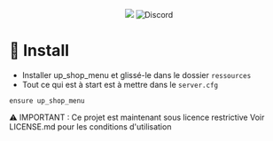 <p align="center">
<a href="https://hits.seeyoufarm.com"><img src="https://hits.seeyoufarm.com/api/count/incr/badge.svg?url=https%3A%2F%2Fgithub.com%2FUpDev%2Fup_hud&count_bg=%2379C83D&title_bg=%23555555&icon=&icon_color=%23E7E7E7&title=hits&edge_flat=false"/></a>
<img alt="Discord" src="https://img.shields.io/discord/1046385496324051014?label=Discord&color=%25235865f2">

</p>

# 📝 Install

- Installer up_shop_menu et glissé-le dans le dossier ```ressources```
- Tout ce qui est à start est à mettre dans le ```server.cfg```

```
ensure up_shop_menu
```
⚠️ IMPORTANT : Ce projet est maintenant sous licence restrictive
Voir LICENSE.md pour les conditions d'utilisation
